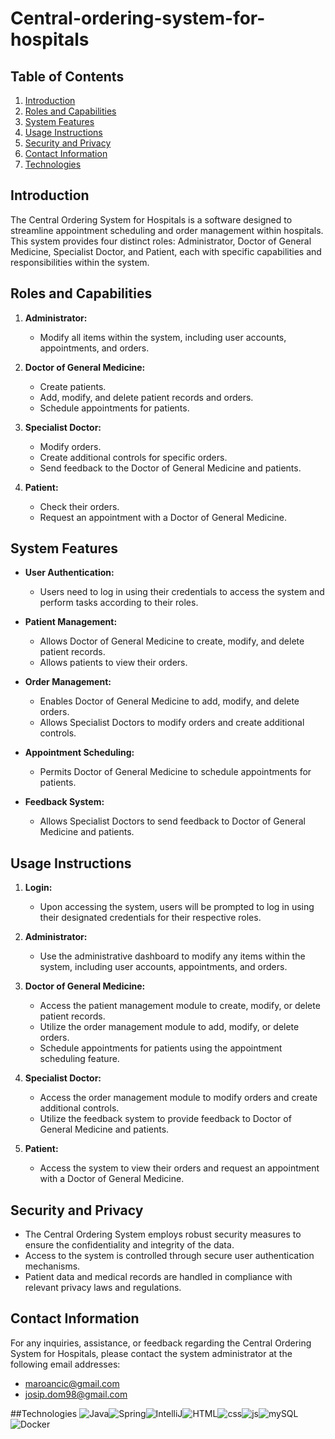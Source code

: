 # Central-ordering-system-for-hospitals


## Table of Contents
1. [Introduction](#introduction)
2. [Roles and Capabilities](#roles-and-capabilities)
3. [System Features](#system-features)
4. [Usage Instructions](#usage-instructions)
5. [Security and Privacy](#security-and-privacy)
6. [Contact Information](#contact-information)
7. [Technologies](#technologies)

## Introduction

The Central Ordering System for Hospitals is a software designed to streamline appointment scheduling and order management within hospitals. This system provides four distinct roles: Administrator, Doctor of General Medicine, Specialist Doctor, and Patient, each with specific capabilities and responsibilities within the system.

## Roles and Capabilities

1. **Administrator:**
   - Modify all items within the system, including user accounts, appointments, and orders.

2. **Doctor of General Medicine:**
   - Create patients.
   - Add, modify, and delete patient records and orders.
   - Schedule appointments for patients.

3. **Specialist Doctor:**
   - Modify orders.
   - Create additional controls for specific orders.
   - Send feedback to the Doctor of General Medicine and patients.

4. **Patient:**
   - Check their orders.
   - Request an appointment with a Doctor of General Medicine.

## System Features

- **User Authentication:**
  - Users need to log in using their credentials to access the system and perform tasks according to their roles.

- **Patient Management:**
  - Allows Doctor of General Medicine to create, modify, and delete patient records.
  - Allows patients to view their orders.

- **Order Management:**
  - Enables Doctor of General Medicine to add, modify, and delete orders.
  - Allows Specialist Doctors to modify orders and create additional controls.

- **Appointment Scheduling:**
  - Permits Doctor of General Medicine to schedule appointments for patients.

- **Feedback System:**
  - Allows Specialist Doctors to send feedback to Doctor of General Medicine and patients.

## Usage Instructions

1. **Login:**
   - Upon accessing the system, users will be prompted to log in using their designated credentials for their respective roles.

2. **Administrator:**
   - Use the administrative dashboard to modify any items within the system, including user accounts, appointments, and orders.

3. **Doctor of General Medicine:**
   - Access the patient management module to create, modify, or delete patient records.
   - Utilize the order management module to add, modify, or delete orders.
   - Schedule appointments for patients using the appointment scheduling feature.

4. **Specialist Doctor:**
   - Access the order management module to modify orders and create additional controls.
   - Utilize the feedback system to provide feedback to Doctor of General Medicine and patients.

5. **Patient:**
   - Access the system to view their orders and request an appointment with a Doctor of General Medicine.

## Security and Privacy

- The Central Ordering System employs robust security measures to ensure the confidentiality and integrity of the data.
- Access to the system is controlled through secure user authentication mechanisms.
- Patient data and medical records are handled in compliance with relevant privacy laws and regulations.

## Contact Information

For any inquiries, assistance, or feedback regarding the Central Ordering System for Hospitals, please contact the system administrator at the following email addresses:
- [maroancic@gmail.com](mailto:maroancic@gmail.com)
- [josip.dom98@gmail.com](mailto:josip.dom98@gmail.com)


##Technologies
![Java](https://camo.githubusercontent.com/65b616ed4448c46e59c11345a1d49a01adc6d51f9bd6e93ee61d29573e04c597/68747470733a2f2f63646e2e6a7364656c6976722e6e65742f67682f64657669636f6e732f64657669636f6e2f69636f6e732f6a6176612f6a6176612d6f726967696e616c2d776f72646d61726b2e737667)![Spring](https://camo.githubusercontent.com/a8e2a5e36df66e1a1c36912287b4dbc5e72fa5d154ab191b7fc5c6e1f32fc8fd/68747470733a2f2f63646e2e6a7364656c6976722e6e65742f67682f64657669636f6e732f64657669636f6e2f69636f6e732f737072696e672f737072696e672d6f726967696e616c2d776f72646d61726b2e737667)![IntelliJ](https://camo.githubusercontent.com/f0370f3415107d0e2c7a4d6ec5b3d8f09dce89d2d7f2ff235fef39c34f47d33f/68747470733a2f2f63646e2e6a7364656c6976722e6e65742f67682f64657669636f6e732f64657669636f6e2f69636f6e732f696e74656c6c696a2f696e74656c6c696a2d6f726967696e616c2d776f72646d61726b2e737667)![HTML](https://camo.githubusercontent.com/984b2a88651f862c502e3881c6fa5d27f077948241fe49684a0879cae28014e2/68747470733a2f2f63646e2e6a7364656c6976722e6e65742f67682f64657669636f6e732f64657669636f6e2f69636f6e732f68746d6c352f68746d6c352d6f726967696e616c2d776f72646d61726b2e737667)![css](https://camo.githubusercontent.com/7894f44095e8df88e2c12b0f2c91441ca66d029cf10ae3c068362bb9e68d3df9/68747470733a2f2f63646e2e6a7364656c6976722e6e65742f67682f64657669636f6e732f64657669636f6e2f69636f6e732f637373332f637373332d6f726967696e616c2d776f72646d61726b2e737667)![js](https://camo.githubusercontent.com/442c452cb73752bb1914ce03fce2017056d651a2099696b8594ddf5ccc74825e/68747470733a2f2f63646e2e6a7364656c6976722e6e65742f67682f64657669636f6e732f64657669636f6e2f69636f6e732f6a6176617363726970742f6a6176617363726970742d6f726967696e616c2e737667)![mySQL](https://camo.githubusercontent.com/ad7293939c16e73991b8d60763373b710bf9e96923595e8dd90fb7dee464e9ce/68747470733a2f2f63646e2e6a7364656c6976722e6e65742f67682f64657669636f6e732f64657669636f6e2f69636f6e732f6d7973716c2f6d7973716c2d6f726967696e616c2d776f72646d61726b2e737667)![Docker](https://camo.githubusercontent.com/fc836983ed18b80caef906c8f1593bcfd4f5c8c587f51a911b1cb4d657a9588b/68747470733a2f2f63646e2e6a7364656c6976722e6e65742f67682f64657669636f6e732f64657669636f6e2f69636f6e732f646f636b65722f646f636b65722d6f726967696e616c2d776f72646d61726b2e737667)
